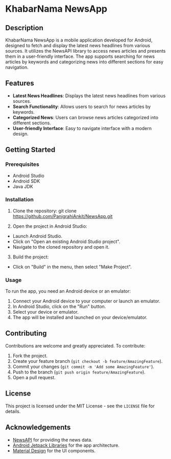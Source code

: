 # KhabarNama NewsApp

## Description

KhabarNama NewsApp is a mobile application developed for Android, designed to fetch and display the latest news headlines from various sources. It utilizes the NewsAPI library to access news articles and presents them in a user-friendly interface. The app supports searching for news articles by keywords and categorizing news into different sections for easy navigation.

## Features

- **Latest News Headlines**: Displays the latest news headlines from various sources.
- **Search Functionality**: Allows users to search for news articles by keywords.
- **Categorized News**: Users can browse news articles categorized into different sections.
- **User-friendly Interface**: Easy to navigate interface with a modern design.

## Getting Started

### Prerequisites

- Android Studio
- Android SDK
- Java JDK

### Installation

1. Clone the repository:
git clone https://github.com/PanigrahiAnkit/NewsApp.git

2. Open the project in Android Studio:
- Launch Android Studio.
- Click on "Open an existing Android Studio project".
- Navigate to the cloned repository and open it.
3. Build the project:
- Click on "Build" in the menu, then select "Make Project".

### Usage

To run the app, you need an Android device or an emulator:

1. Connect your Android device to your computer or launch an emulator.
2. In Android Studio, click on the "Run" button.
3. Select your device or emulator.
4. The app will be installed and launched on your device/emulator.

## Contributing

Contributions are welcome and greatly appreciated. To contribute:

1. Fork the project.
2. Create your feature branch (`git checkout -b feature/AmazingFeature`).
3. Commit your changes (`git commit -m 'Add some AmazingFeature'`).
4. Push to the branch (`git push origin feature/AmazingFeature`).
5. Open a pull request.

## License

This project is licensed under the MIT License - see the `LICENSE` file for details.

## Acknowledgements

- [NewsAPI](https://newsapi.org/) for providing the news data.
- [Android Jetpack Libraries](https://developer.android.com/jetpack) for the app architecture.
- [Material Design](https://material.io/design) for the UI components.
